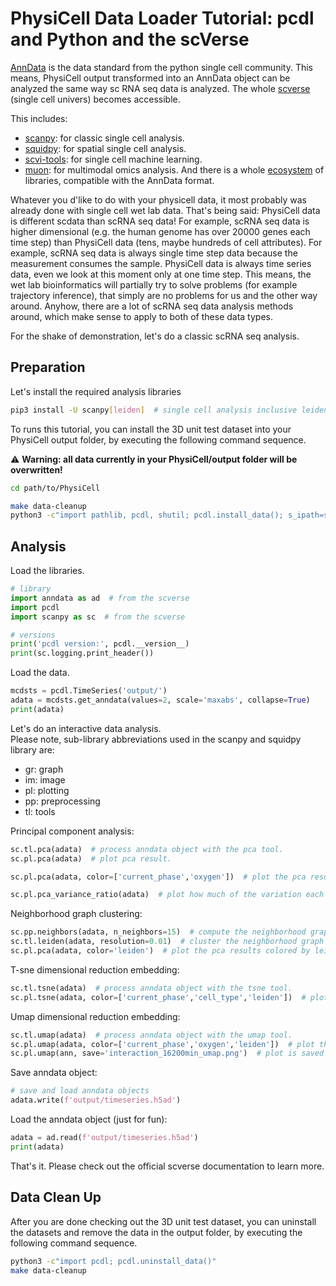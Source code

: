 # PhysiCell Data Loader Tutorial: pcdl and Python and the scVerse

[AnnData](https://anndata.readthedocs.io/en/latest/) is the data standard from the python single cell community.
This means, PhysiCell output transformed into an AnnData object can be analyzed the same way  sc RNA seq data is analyzed.
The whole [scverse](https://scverse.org/) (single cell univers)  becomes accessible.

This includes:
+ [scanpy](https://scanpy.readthedocs.io/en/latest/): for classic single cell analysis.
+ [squidpy](https://squidpy.readthedocs.io/en/stable/): for spatial single cell analysis.
+ [scvi-tools](https://scvi-tools.org/): for single cell machine learning.
+ [muon](https://muon.readthedocs.io/en/latest/): for multimodal omics analysis.
And there is a whole [ecosystem](https://scverse.org/packages/#ecosystem) of libraries, compatible with the AnnData format.

Whatever you d'like to do with your physicell data, it most probably was already done with single cell wet lab data.
That's being said: PhysiCell data is different scdata than scRNA seq data!
For example, scRNA seq data is higher dimensional (e.g. the human genome has over 20000 genes each time step) than PhysiCell data (tens, maybe hundreds of cell attributes).
For example, scRNA seq data is always single time step data because the measurement consumes the sample. PhysiCell data is always time series data, even we look at this moment only at one time step.
This means, the wet lab bioinformatics will partially try to solve problems (for example trajectory inference), that simply are no problems for us and the other way around.
Anyhow, there are a lot of scRNA seq data analysis methods around, which make sense to apply to both of these data types.

For the shake of demonstration, let's do a classic scRNA seq analysis.


## Preparation

Let's install the required analysis libraries
```bash
pip3 install -U scanpy[leiden]  # single cell analysis inclusive leiden graph clustering algorithm.
```

To runs this tutorial,
you can install the 3D unit test dataset into your PhysiCell output folder,
by executing the following command sequence.

&#x26A0; **Warning: all data currently in your PhysiCell/output folder will be overwritten!**

```bash
cd path/to/PhysiCell
```
```bash
make data-cleanup
python3 -c"import pathlib, pcdl, shutil; pcdl.install_data(); s_ipath=str(pathlib.Path(pcdl.__file__).parent.resolve()/'output_3d'); shutil.copytree(s_ipath, 'output', dirs_exist_ok=True)"
```


## Analysis

Load the libraries.

```python
# library
import anndata as ad  # from the scverse
import pcdl
import scanpy as sc  # from the scverse

# versions
print('pcdl version:', pcdl.__version__)
print(sc.logging.print_header())
```

Load the data.

```python
mcdsts = pcdl.TimeSeries('output/')
adata = mcdsts.get_anndata(values=2, scale='maxabs', collapse=True)
print(adata)
```

Let's do an interactive data analysis.\
Please note, sub-library abbreviations used in the scanpy and squidpy library are:

+ gr: graph
+ im: image
+ pl: plotting
+ pp: preprocessing
+ tl: tools

Principal component analysis:

```python
sc.tl.pca(adata)  # process anndata object with the pca tool.
sc.pl.pca(adata)  # plot pca result.
```
```python
sc.pl.pca(adata, color=['current_phase','oxygen'])  # plot the pca results colored by some attributes.
```
```python
sc.pl.pca_variance_ratio(adata)  # plot how much of the variation each principal component captures.
```

Neighborhood graph clustering:

```python
sc.pp.neighbors(adata, n_neighbors=15)  # compute the neighborhood graph with the neighbors preprocess step.
sc.tl.leiden(adata, resolution=0.01)  # cluster the neighborhood graph with the leiden tool.
sc.pl.pca(adata, color='leiden')  # plot the pca results colored by leiden clusters.
```
<!--
#```python
# leiden cluster cell_type mapping
d_leiden = {
#    0: 'differentiated',
#    1: 'stem',
#    2: 'neutrophil',
#    3: 'CD8+_T_cell',
#    4: 'macrophage',
#    5: 'bacteria_a',
#    6: 'blood_vessel',
#    7: 'bacteria_b',
#}
#ls_label = [s_label for _, s_label in sorted(d_leiden.items())]
#ann.rename_categories('leiden', ls_label)
#
#```python
#import seaborn as sns
#sc.metrics.confusion_matrix("cell_type", "leiden", ann.obs)  # pandas dataframe
#ax = sns.heatmap(sc.metrics.confusion_matrix("cell_type", "leiden", ann.obs), cmap='viridis')
#ax.set_title('cell type leiden cluster confusion matrix')
#```
-->

T-sne dimensional reduction embedding:

```python
sc.tl.tsne(adata)  # process anndata object with the tsne tool.
sc.pl.tsne(adata, color=['current_phase','cell_type','leiden'])  # plot the tsne result colored by some attributes.
```

Umap dimensional reduction embedding:

```python
sc.tl.umap(adata)  # process anndata object with the umap tool.
sc.pl.umap(adata, color=['current_phase','oxygen','leiden'])  # plot the umap result colored by some attributes.
sc.pl.umap(ann, save='interaction_16200min_umap.png')  # plot is saved to figures directory.
```

Save anndata object:

```python
# save and load anndata objects
adata.write(f'output/timeseries.h5ad')
```

Load the anndata object (just for fun):

```python
adata = ad.read(f'output/timeseries.h5ad')
print(adata)
```

That's it. Please check out the official scverse documentation to learn more.


## Data Clean Up

After you are done checking out the 3D unit test dataset,
you can uninstall the datasets and remove the data in the output folder,
by executing the following command sequence.

```bash
python3 -c"import pcdl; pcdl.uninstall_data()"
make data-cleanup
```
